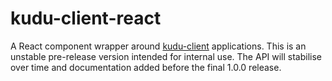 # kudu-client-react

A React component wrapper around [kudu-client][client] applications. This is an
unstable pre-release version intended for internal use. The API will stabilise
over time and documentation added before the final 1.0.0 release.

[client]: https://github.com/mammaldev/kudu-client
